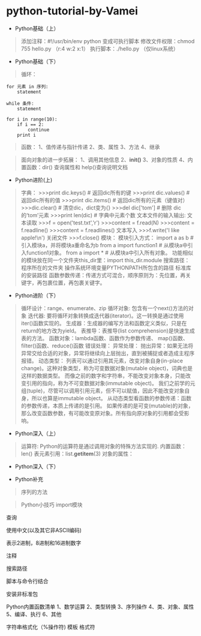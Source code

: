 # python-tutorial-by-Vamei

- Python基础（上）
> 添加注释：#!/usr/bin/env python 变成可执行脚本
修改文件权限：chmod 755 hello.py （r:4 w:2 x:1）
执行脚本：./hello.py （仅linux系统）

- Python基础（下）
> 循环：

    for 元素 in 序列:
        statement

    while 条件:
        statement

    for i in range(10):
        if i == 2:
            continue
        print i

> 函数：
1、值传递与指针传递
2、类、属性
3、方法
4、继承

> 面向对象的进一步拓展：
1、调用其他信息
2、__init()__
3、对象的性质
4、内置函数：dir() 查询属性和 help()查询说明文档

- Python进阶(上)
> 字典：
    >>>print dic.keys()           # 返回dic所有的键
    >>>print dic.values()         # 返回dic所有的值
    >>>print dic.items()          # 返回dic所有的元素（键值对）
    >>>dic.clear()                # 清空dic，dict变为{}
    >>>del dic['tom']             # 删除 dic 的‘tom’元素
    >>>print len(dic)             # 字典中元素个数
> 文本文件的输入输出:
    文本读取
    >>>f = open('test.txt','r')
    >>>content = f.read(N)
    >>>content = f.readline()
    >>>content = f.readlines()
    文本写入
    >>>f.write('I like apple!\n')
    关闭文件
    >>>f.close()
> 模块：
    模块引入方式：
    import a as b             # 引入模块a，并将模块a重命名为b
    from a import function1   # 从模块a中引入function1对象。
    from a import *           # 从模块a中引入所有对象。
    功能相似的模块放在同一个文件夹this_dir里：import this_dir.module
    搜索路径：
    程序所在的文件夹
    操作系统环境变量PYTHONPATH所包含的路径
    标准库的安装路径
> 函数参数传递：传递方式可混合，顺序原则为：先位置，再关键字，再包裹位置，再包裹关键字。

- Python进阶（下）
> 循环设计：range、enumerate、zip
> 循环对象: 包含有一个next()方法的对象
  迭代器: 要将循环对象转换成迭代器(iterator)。这一转换是通过使用iter()函数实现的。
  生成器：生成器的编写方法和函数定义类似，只是在return的地方改为yield。
  表推导：表推导(list comprehension)是快速生成表的方法。
> 函数对象：lambda函数、函数作为参数传递、
    map()函数、filter()函数、reduce()函数
> 错误处理：
异常处理：
抛出异常：如果无法将异常交给合适的对象，异常将继续向上层抛出，直到被捕捉或者造成主程序报错。
> 动态类型：
列表可以通过引用其元素，改变对象自身(in-place change)。这种对象类型，称为可变数据对象(mutable object)，词典也是这样的数据类型。
而像之前的数字和字符串，不能改变对象本身，只能改变引用的指向，称为不可变数据对象(immutable object)。
我们之前学的元组(tuple)，尽管可以调用引用元素，但不可以赋值，因此不能改变对象自身，所以也算是immutable object。
> 从动态类型看函数的参数传递：函数的参数传递，本质上传递的是引用。
如果传递的是可变(mutable)的对象，那么改变函数参数，有可能改变原对象。所有指向原对象的引用都会受影响。
- Python深入（上）
> 运算符: Python的运算符是通过调用对象的特殊方法实现的.
内置函数：len()
表元素引用：list.__getitem__(3)
对象的属性：

- Python深入（下）
>

- Python补充
>序列的方法


>Python小技巧
import模块


查询





使用中文(以及其它非ASCII编码)





表示2进制，8进制和16进制数字


注释


搜索路径


脚本与命令行结合



安装非标准包




Python内置函数清单
1、数学运算
2、类型转换
3、序列操作
4、类、对象、属性
5、编译、执行
6、其他


字符串格式化（%操作符)
模板
格式符



